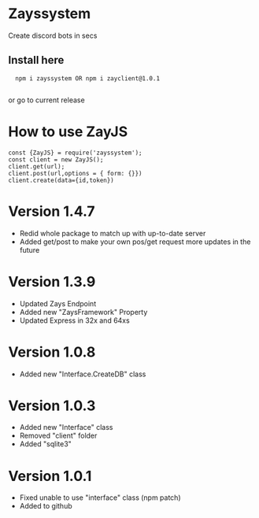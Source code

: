 # Zayssystem
Create discord bots in secs

## Install here
```
  npm i zayssystem OR npm i zayclient@1.0.1
  
```
or go to current release

# How to use ZayJS
```
const {ZayJS} = require('zayssystem');
const client = new ZayJS();
client.get(url);
client.post(url,options = { form: {}})
client.create(data={id,token})
```

# Version 1.4.7
- Redid whole package to match up with up-to-date server
- Added get/post to make your own pos/get request more updates in the future

# Version 1.3.9
- Updated Zays Endpoint
- Added new "ZaysFramework" Property
- Updated Express in 32x and 64xs

# Version 1.0.8
- Added new "Interface.CreateDB" class

# Version 1.0.3
- Added new "Interface" class
- Removed "client" folder
- Added "sqlite3"

# Version 1.0.1
- Fixed unable to use "interface" class (npm patch)
- Added to github
